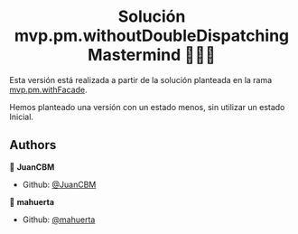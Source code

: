<h1 align="center">Solución mvp.pm.withoutDoubleDispatching Mastermind   👨🏻‍💻   </h1>

Esta versión está realizada a partir de la solución planteada en la rama [mvp.pm.withFacade](https://github.com/mahuerta/MasterMind/tree/mvp.pm.withFacade).

Hemos planteado una versión con un estado menos, sin utilizar un estado Inicial.

## Authors

👤 **JuanCBM**
* Github: [@JuanCBM](https://github.com/JuanCBM)

👤 **mahuerta**
* Github: [@mahuerta](https://github.com/mahuerta)
